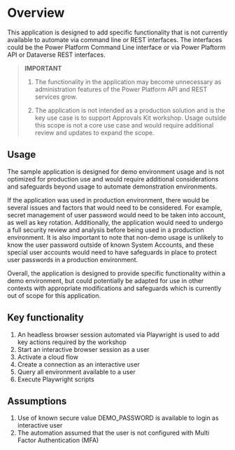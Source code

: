 # Overview

This application is designed to add specific functionality that is not currently available to automate via command line or REST interfaces. The interfaces could be the Power Platform Command Line interface or via Power Plaftorm API or Dataverse REST interfaces.

> **IMPORTANT**
>
> 1. The functionality in the application may become unnecessary as administration features of the Power Platform API and REST services grow.
>
> 2. The application is not intended as a production solution and is the key use case is to support Approvals Kit workshop. Usage outside this scope is not a core use case and would require additional review and updates to expand the scope.

## Usage

The sample application is designed for demo environment usage and is not optimized for production use and would require additional considerations and safeguards beyond usage to automate demonstration environments.

If the application was used in production environment, there would be several issues and factors that would need to be considered. For example, secret management of user password would need to be taken into account, as well as key rotation. Additionally, the application would need to undergo a full security review and analysis before being used in a production environment. It is also important to note that non-demo usage is unlikely to know the user password outside of known System Accounts, and these special user accounts would need to have safeguards in place to protect user passwords in a production environment.

Overall, the application is designed to provide specific functionality within a demo environment, but could potentially be adapted for use in other contexts with appropriate modifications and safeguards which is currently out of scope for this application.

## Key functionality

1. An headless browser session automated via Playwright is used to add key actions required by the workshop
2. Start an interactive browser session as a user
3. Activate a cloud flow
4. Create a connection as an interactive user
5. Query all environment available to a user
6. Execute Playwright scripts

## Assumptions

1. Use of known secure value DEMO_PASSWORD is available to login as interactive user
1. The automation assumed that the user is not configured with Multi Factor Authentication (MFA)

